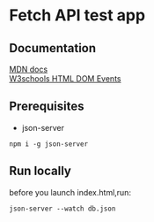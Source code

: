 # Fetch API test app

## Documentation

[MDN docs](https://developer.mozilla.org/en-US/docs/Web/API/Fetch_API/Using_Fetch)  
[W3schools HTML DOM Events](https://www.w3schools.com/js/js_htmldom_events.asp)


## Prerequisites

* json-server
```shell
npm i -g json-server
```


## Run locally

before you launch index.html,run:
```shell
json-server --watch db.json
````